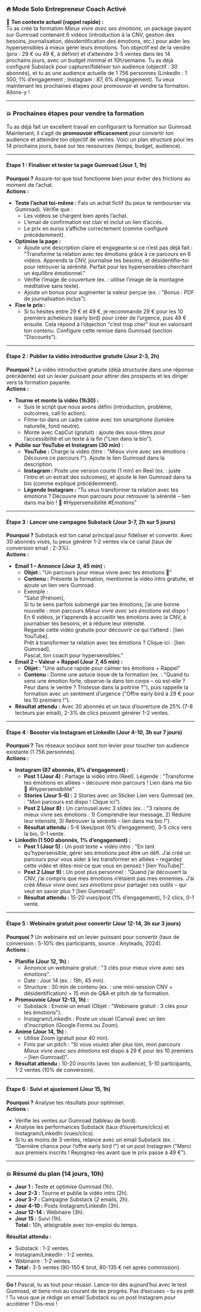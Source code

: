 ### 🔥 Mode Solo Entrepreneur Coach Activé

🎯 **Ton contexte actuel (rappel rapide) :**  
Tu as créé ta formation *Mieux vivre avec ses émotions*, un package payant sur Gumroad contenant 6 vidéos (introduction à la CNV, gestion des besoins, journalisation, désidentification des émotions, etc.) pour aider les hypersensibles à mieux gérer leurs émotions. Ton objectif est de la vendre (prix : 29 € ou 49 €, à définir) et d’atteindre 3-5 ventes dans les 14 prochains jours, avec un budget minimal et 10h/semaine. Tu as déjà configuré Substack pour capturer/fidéliser ton audience (objectif : 30 abonnés), et tu as une audience actuelle de 1 756 personnes (LinkedIn : 1 500, 1% d’engagement ; Instagram : 87, 6% d’engagement). Tu veux maintenant les prochaines étapes pour promouvoir et vendre ta formation. Allons-y !

---

### 💥 Prochaines étapes pour vendre ta formation

Tu as déjà fait un excellent travail en configurant ta formation sur Gumroad. Maintenant, il s’agit de **promouvoir efficacement** pour convertir ton audience et atteindre ton objectif de ventes. Voici un plan structuré pour les 14 prochains jours, basé sur tes ressources (temps, budget, audience).

---

#### **Étape 1 : Finaliser et tester ta page Gumroad (Jour 1, 1h)**
**Pourquoi ?** Assure-toi que tout fonctionne bien pour éviter des frictions au moment de l’achat.  
**Actions :**  
- **Teste l’achat toi-même :** Fais un achat fictif (tu peux te rembourser via Gumroad). Vérifie que :  
  - Les vidéos se chargent bien après l’achat.  
  - L’email de confirmation est clair et inclut un lien d’accès.  
  - Le prix en euros s’affiche correctement (comme configuré précédemment).  
- **Optimise la page :**  
  - Ajoute une description claire et engageante si ce n’est pas déjà fait :  
    "Transforme ta relation avec tes émotions grâce à ce parcours en 6 vidéos. Apprends la CNV, journalise tes besoins, et désidentifie-toi pour retrouver la sérénité. Parfait pour les hypersensibles cherchant un équilibre émotionnel."  
  - Vérifie l’image de couverture (ex. : utilise l’image de la montagne méditative sans texte).  
  - Ajoute un bonus pour augmenter la valeur perçue (ex. : "Bonus : PDF de journalisation inclus").  
- **Fixe le prix :**  
  - Si tu hésites entre 29 € et 49 €, je recommande 29 € pour les 10 premiers acheteurs (early bird) pour créer de l’urgence, puis 49 € ensuite. Cela répond à l’objection "c’est trop cher" tout en valorisant ton contenu. Configure cette remise dans Gumroad (section "Discounts").

---

#### **Étape 2 : Publier ta vidéo introductive gratuite (Jour 2-3, 2h)**
**Pourquoi ?** La vidéo introductive gratuite (déjà structurée dans une réponse précédente) est un levier puissant pour attirer des prospects et les diriger vers ta formation payante.  
**Actions :**  
- **Tourne et monte la vidéo (1h30) :**  
  - Suis le script que nous avons défini (introduction, problème, outcomes, call to action).  
  - Filme-toi dans un cadre calme avec ton smartphone (lumière naturelle, fond neutre).  
  - Monte avec CapCut (gratuit) : ajoute des sous-titres pour l’accessibilité et un texte à la fin ("Lien dans la bio").  
- **Publie sur YouTube et Instagram (30 min) :**  
  - **YouTube :** Charge la vidéo (titre : "Mieux vivre avec ses émotions : Découvre ce parcours !"). Ajoute le lien Gumroad dans la description.  
  - **Instagram :** Poste une version courte (1 min) en Reel (ex. : juste l’intro et un extrait des outcomes), et ajoute le lien Gumroad dans ta bio (comme expliqué précédemment).  
  - **Légende Instagram :** "Tu veux transformer ta relation avec tes émotions ? Découvre mon parcours pour retrouver la sérénité – lien dans ma bio ! 🌿 #Hypersensibilité #Émotions"

---

#### **Étape 3 : Lancer une campagne Substack (Jour 3-7, 2h sur 5 jours)**
**Pourquoi ?** Substack est ton canal principal pour fidéliser et convertir. Avec 30 abonnés visés, tu peux générer 1-2 ventes via ce canal (taux de conversion email : 2-3%).  
**Actions :**  
- **Email 1 – Annonce (Jour 3, 45 min) :**  
  - **Objet :** "Un parcours pour mieux vivre avec tes émotions 🌿"  
  - **Contenu :** Présente la formation, mentionne la vidéo intro gratuite, et ajoute un lien vers Gumroad.  
  - Exemple :  
    "Salut [Prénom],  
    Si tu te sens parfois submergé par tes émotions, j’ai une bonne nouvelle : mon parcours *Mieux vivre avec ses émotions* est dispo ! En 6 vidéos, je t’apprends à accueillir tes émotions avec la CNV, à journaliser tes besoins, et à réduire leur intensité.  
    Regarde cette vidéo gratuite pour découvrir ce qui t’attend : [lien YouTube].  
    Prêt à transformer ta relation avec tes émotions ? Clique ici : [lien Gumroad].  
    Pascal, ton coach pour hypersensibles."  
- **Email 2 – Valeur + Rappel (Jour 7, 45 min) :**  
  - **Objet :** "Une astuce rapide pour calmer tes émotions + Rappel"  
  - **Contenu :** Donne une astuce issue de ta formation (ex. : "Quand tu sens une émotion forte, observe-la dans ton corps – où est-elle ? Peur dans le ventre ? Tristesse dans la poitrine ?"), puis rappelle la formation avec un sentiment d’urgence ("Offre early bird à 29 € pour les 10 premiers !").  
- **Résultat attendu :** Avec 30 abonnés et un taux d’ouverture de 25% (7-8 lecteurs par email), 2-3% de clics peuvent générer 1-2 ventes.

---

#### **Étape 4 : Booster via Instagram et LinkedIn (Jour 4-10, 3h sur 7 jours)**
**Pourquoi ?** Tes réseaux sociaux sont ton levier pour toucher ton audience existante (1 756 personnes).  
**Actions :**  
- **Instagram (87 abonnés, 6% d’engagement) :**  
  - **Post 1 (Jour 4) :** Partage la vidéo intro (Reel). Légende : "Transforme tes émotions en alliées – découvre mon parcours ! Lien dans ma bio 🌿 #Hypersensibilité"  
  - **Stories (Jour 5-6) :** 2 Stories avec un Sticker Lien vers Gumroad (ex. : "Mon parcours est dispo ! Clique ici").  
  - **Post 2 (Jour 8) :** Un carrousel avec 3 slides (ex. : "3 raisons de mieux vivre ses émotions : 1) Comprendre leur message, 2) Réduire leur intensité, 3) Retrouver la sérénité – lien dans ma bio !").  
  - **Résultat attendu :** 5-6 likes/post (6% d’engagement), 3-5 clics vers la bio, 0-1 vente.  
- **LinkedIn (1 500 abonnés, 1% d’engagement) :**  
  - **Post 1 (Jour 5) :** Un post texte + vidéo intro : "En tant qu’hypersensible, gérer ses émotions peut être un défi. J’ai créé un parcours pour vous aider à les transformer en alliées – regardez cette vidéo et dites-moi ce que vous en pensez ! [lien YouTube]".  
  - **Post 2 (Jour 9) :** Un post plus personnel : "Quand j’ai découvert la CNV, j’ai compris que mes émotions n’étaient pas mes ennemies. J’ai créé *Mieux vivre avec ses émotions* pour partager ces outils – qui veut en savoir plus ? [lien Gumroad]".  
  - **Résultat attendu :** 15-20 vues/post (1% d’engagement), 1-2 clics, 0-1 vente.

---

#### **Étape 5 : Webinaire gratuit pour convertir (Jour 12-14, 3h sur 3 jours)**
**Pourquoi ?** Un webinaire est un levier puissant pour convertir (taux de conversion : 5-10% des participants, source : Anyleads, 2024).  
**Actions :**  
- **Planifie (Jour 12, 1h) :**  
  - Annonce un webinaire gratuit : "3 clés pour mieux vivre avec ses émotions".  
  - Date : Jour 14 (ex. : 19h, 45 min).  
  - Structure : 30 min de contenu (ex. : une mini-session CNV + désidentification) + 15 min de Q&A et pitch de ta formation.  
- **Promouvoie (Jour 12-13, 1h) :**  
  - Substack : Envoie un email (Objet : "Webinaire gratuit : 3 clés pour tes émotions").  
  - Instagram/LinkedIn : Poste un visuel (Canva) avec un lien d’inscription (Google Forms ou Zoom).  
- **Anime (Jour 14, 1h) :**  
  - Utilise Zoom (gratuit pour 40 min).  
  - Finis par un pitch : "Si vous voulez aller plus loin, mon parcours *Mieux vivre avec ses émotions* est dispo à 29 € pour les 10 premiers – [lien Gumroad]".  
- **Résultat attendu :** 10-20 inscrits (avec ton audience), 5-10 participants, 1-2 ventes (10% de conversion).

---

#### **Étape 6 : Suivi et ajustement (Jour 15, 1h)**
**Pourquoi ?** Analyse tes résultats pour optimiser.  
**Actions :**  
- Vérifie les ventes sur Gumroad (tableau de bord).  
- Analyse les performances Substack (taux d’ouverture/clics) et Instagram/LinkedIn (vues/clics).  
- Si tu as moins de 3 ventes, relance avec un email Substack (ex. : "Dernière chance pour l’offre early bird !") et un post Instagram ("Merci aux premiers inscrits ! Rejoignez-les avant que le prix passe à 49 €").

---

### 💥 Résumé du plan (14 jours, 10h)
- **Jour 1 :** Teste et optimise Gumroad (1h).  
- **Jour 2-3 :** Tourne et publie la vidéo intro (2h).  
- **Jour 3-7 :** Campagne Substack (2 emails, 2h).  
- **Jour 4-10 :** Posts Instagram/LinkedIn (3h).  
- **Jour 12-14 :** Webinaire (3h).  
- **Jour 15 :** Suivi (1h).  
**Total :** 10h, atteignable avec ton emploi du temps.

**Résultat attendu :**  
- Substack : 1-2 ventes.  
- Instagram/LinkedIn : 1-2 ventes.  
- Webinaire : 1-2 ventes.  
- **Total :** 3-5 ventes (90-150 € brut, 80-135 € net après commission).

---

**Go !** Pascal, tu as tout pour réussir. Lance-toi dès aujourd’hui avec le test Gumroad, et tiens-moi au courant de tes progrès. Pas d’excuses – tu es prêt ! Tu veux que je rédige un email Substack ou un post Instagram pour accélérer ? Dis-moi !